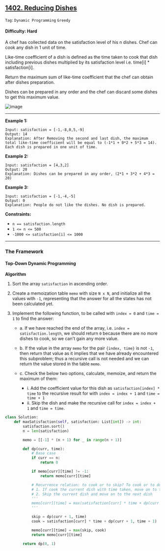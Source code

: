 ## [1402. Reducing Dishes](https://leetcode.com/problems/reducing-dishes/)

```Tag```: ```Dynamic Programming``` ```Greedy```

#### Difficulty: Hard

A chef has collected data on the satisfaction level of his n dishes. Chef can cook any dish in 1 unit of time.

Like-time coefficient of a dish is defined as the time taken to cook that dish including previous dishes multiplied by its satisfaction level i.e. time[i] * satisfaction[i].

Return the maximum sum of like-time coefficient that the chef can obtain after dishes preparation.

Dishes can be prepared in any order and the chef can discard some dishes to get this maximum value.

![image](https://user-images.githubusercontent.com/35042430/228406066-b494a9b6-d16d-4a28-924e-4998f05019eb.png)

---

__Example 1:__
```
Input: satisfaction = [-1,-8,0,5,-9]
Output: 14
Explanation: After Removing the second and last dish, the maximum total like-time coefficient will be equal to (-1*1 + 0*2 + 5*3 = 14).
Each dish is prepared in one unit of time.
```

__Example 2:__
```
Input: satisfaction = [4,3,2]
Output: 20
Explanation: Dishes can be prepared in any order, (2*1 + 3*2 + 4*3 = 20)
```

__Example 3:__
```
Input: satisfaction = [-1,-4,-5]
Output: 0
Explanation: People do not like the dishes. No dish is prepared.
```

__Constraints:__

- ```n == satisfaction.length```
- ```1 <= n <= 500```
- ```-1000 <= satisfaction[i] <= 1000```

---

### The Framework

#### Top-Down Dynamic Programming 

__Algorithm__

1. Sort the array ```satisfaction``` in ascending order.

2. Create a memoization table ```memo``` with size ```N x N```, and initialize all the values with ```-1```, representing that the answer for all the states has not been calculated yet.

3. Implement the following function, to be called with ```index = 0``` and ```time = 1``` to find the answer:

    - a. If we have reached the end of the array, i.e. ```index = satisfaction.length```, we should return ```0``` because there are no more dishes to cook, so we can't gain any more value.
    - b. If the value in the array ```memo``` for the pair ```{index, time}``` is not ```-1```, then return that value as it implies that we have already encountered this subproblem; thus a recursive call is not needed and we can return the value stored in the table ```memo```.
    - c. Check the below two options, calculate, memoize, and return the maximum of them:

        - i. Add the coefficient value for this dish as `satisfaction[index] * time` to the recursive result for with `index = index + 1` and `time = time + 1`
        - ii. Skip the dish and make the recursive call for `index = index + 1` and `time = time`. 

```Python
class Solution:
    def maxSatisfaction(self, satisfaction: List[int]) -> int:
        satisfaction.sort()
        n = len(satisfaction)

        memo = [[-1] * (n + 1) for _ in range(n + 1)]

        def dp(curr, time):
            # Base case
            if curr == n:
                return 0

            if memo[curr][time] != -1:
                return memo[curr][time]

            # Recurrence relation: to cook or to skip? To cook or to do nothing?
            # 1. If cook the current dish with time taken, move on to the next dish and time
            # 2. Skip the current dish and move on to the next dish
            '''
            memo[curr][time] = max(satisfaction[curr] * time + dp(curr + 1, time + 1), dp(curr + 1, time))
            '''

            skip = dp(curr + 1, time)
            cook = satisfaction[curr] * time + dp(curr + 1, time + 1)

            memo[curr][time] = max(skip, cook)
            return memo[curr][time]

        return dp(0, 1)
```


